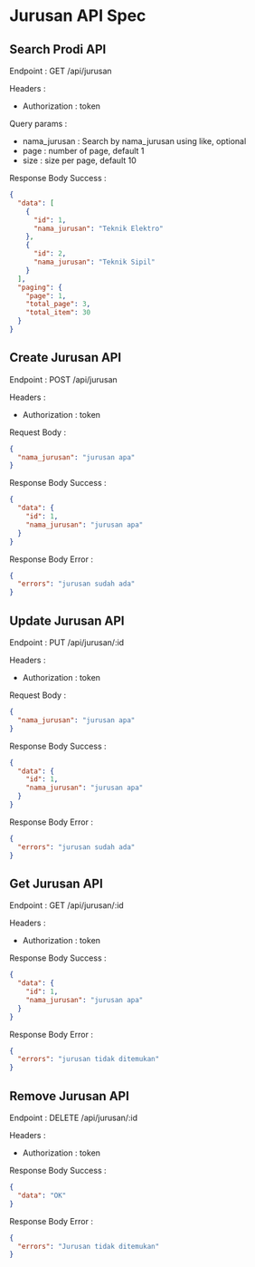 # Jurusan API Spec

## Search Prodi API

Endpoint : GET /api/jurusan

Headers :

- Authorization : token

Query params :

- nama_jurusan : Search by nama_jurusan using like, optional
- page : number of page, default 1
- size : size per page, default 10

Response Body Success :

```json
{
  "data": [
    {
      "id": 1,
      "nama_jurusan": "Teknik Elektro"
    },
    {
      "id": 2,
      "nama_jurusan": "Teknik Sipil"
    }
  ],
  "paging": {
    "page": 1,
    "total_page": 3,
    "total_item": 30
  }
}
```

## Create Jurusan API

Endpoint : POST /api/jurusan

Headers :

- Authorization : token

Request Body :

```json
{
  "nama_jurusan": "jurusan apa"
}
```

Response Body Success :

```json
{
  "data": {
    "id": 1,
    "nama_jurusan": "jurusan apa"
  }
}
```

Response Body Error :

```json
{
  "errors": "jurusan sudah ada"
}
```

## Update Jurusan API

Endpoint : PUT /api/jurusan/:id

Headers :

- Authorization : token

Request Body :

```json
{
  "nama_jurusan": "jurusan apa"
}
```

Response Body Success :

```json
{
  "data": {
    "id": 1,
    "nama_jurusan": "jurusan apa"
  }
}
```

Response Body Error :

```json
{
  "errors": "jurusan sudah ada"
}
```

## Get Jurusan API

Endpoint : GET /api/jurusan/:id

Headers :

- Authorization : token

Response Body Success :

```json
{
  "data": {
    "id": 1,
    "nama_jurusan": "jurusan apa"
  }
}
```

Response Body Error :

```json
{
  "errors": "jurusan tidak ditemukan"
}
```

## Remove Jurusan API

Endpoint : DELETE /api/jurusan/:id

Headers :

- Authorization : token

Response Body Success :

```json
{
  "data": "OK"
}
```

Response Body Error :

```json
{
  "errors": "Jurusan tidak ditemukan"
}
```
